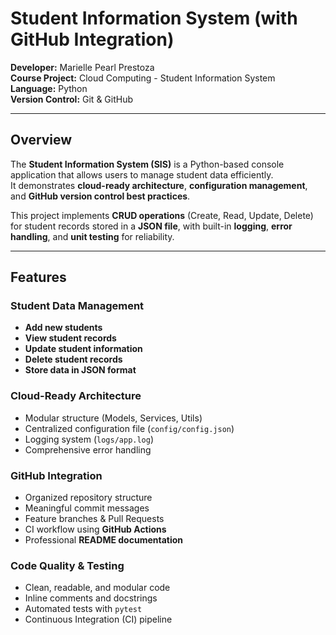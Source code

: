 # Student Information System (with GitHub Integration)

**Developer:** Marielle Pearl Prestoza  
**Course Project:** Cloud Computing - Student Information System  
**Language:** Python  
**Version Control:** Git & GitHub  

---

##  Overview
The **Student Information System (SIS)** is a Python-based console application that allows users to manage student data efficiently.  
It demonstrates **cloud-ready architecture**, **configuration management**, and **GitHub version control best practices**.

This project implements **CRUD operations** (Create, Read, Update, Delete) for student records stored in a **JSON file**, with built-in **logging**, **error handling**, and **unit testing** for reliability.

---

##  Features

###  Student Data Management
-  **Add new students**  
-  **View student records**  
-  **Update student information**  
-  **Delete student records**  
-  **Store data in JSON format**

###  Cloud-Ready Architecture
- Modular structure (Models, Services, Utils)
- Centralized configuration file (`config/config.json`)
- Logging system (`logs/app.log`)
- Comprehensive error handling

###  GitHub Integration
- Organized repository structure  
- Meaningful commit messages  
- Feature branches & Pull Requests  
- CI workflow using **GitHub Actions**  
- Professional **README documentation**

###  Code Quality & Testing
- Clean, readable, and modular code  
- Inline comments and docstrings  
- Automated tests with `pytest`  
- Continuous Integration (CI) pipeline  
